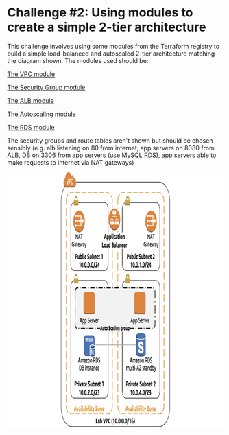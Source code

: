 # Challenge #2: Using modules to create a simple 2-tier architecture

This challenge involves using some modules from the Terraform registry to build a simple load-balanced and autoscaled 2-tier architecture matching the diagram shown.  The modules used should be:

[The VPC module](https://registry.terraform.io/modules/terraform-aws-modules/vpc/aws/2.17.0) 

[The Security Group module](https://registry.terraform.io/modules/terraform-aws-modules/security-group/aws/3.1.0)

[The ALB module](https://registry.terraform.io/modules/terraform-aws-modules/alb/aws/4.1.0)

[The Autoscaling module](https://registry.terraform.io/modules/terraform-aws-modules/autoscaling/aws/3.1.0)

[The RDS module](https://registry.terraform.io/modules/terraform-aws-modules/rds/aws/2.5.0?tab=resources)

The security groups and route tables aren't shown but should be chosen sensibly (e.g. alb listening on 80 from internet, app servers on 8080 from ALB, DB on 3306 from app servers (use MySQL RDS), app servers able to make requests to internet via NAT gateways)

<img src="./alb-autoscaling.png" width="800" height="600" />
